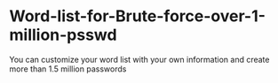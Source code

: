 # Word-list-for-Brute-force-over-1-million-psswd
 You can customize your word list with your own information and create more than 1.5 million passwords
